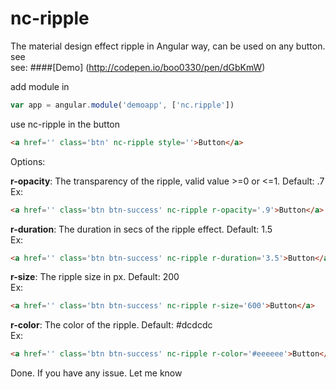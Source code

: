# nc-ripple
The material design effect ripple in Angular way, can be used on any button. see   
see:
####[Demo] (http://codepen.io/boo0330/pen/dGbKmW)

add module in
```javascript
var app = angular.module('demoapp', ['nc.ripple'])
```

use nc-ripple in the button
```html
<a href='' class='btn' nc-ripple style=''>Button</a> 
```

Options:

**r-opacity**: The transparency of the ripple, valid value >=0 or <=1.  Default: .7  
Ex:  
```html
<a href='' class='btn btn-success' nc-ripple r-opacity='.9'>Button</a>
```
**r-duration**: The duration in secs of the ripple effect.  Default: 1.5  
Ex:  
```html
<a href='' class='btn btn-success' nc-ripple r-duration='3.5'>Button</a>
```
**r-size**: The ripple size in px.  Default: 200  
Ex:   
```html
<a href='' class='btn btn-success' nc-ripple r-size='600'>Button</a>
```
**r-color**: The color of the ripple.  Default: #dcdcdc  
Ex:   
```html
<a href='' class='btn btn-success' nc-ripple r-color='#eeeeee'>Button</a>
```
Done.  If you have any issue.  Let me know


